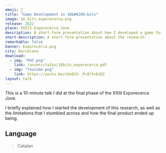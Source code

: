 ```yaml
---
emoji: 🧪
title: "Game Development in 16&#8209;bits"
image: 16_bits_exporecerca.png
release: 2022
place: XXIII Exporecerca Jove
description: A short-form presentation about how I developed a game for the Sega Mega Drive and what can be done with this research.
short-description: A short-form presentation about the research.
remarkable: false
banner: Exporecerca.png
city: Barcelona
download:
  - img: "Pdf.png"
    link: /assets/talks/16bits_exporecerca.pdf
  - img: "Youtube.png"
    link: https://youtu.be/z9n81U-_Pc8?t=6162
layout: talk
---
```


This is a 10-minute talk I did at the final phase of the XXIII Exporecerca Jove.

I briefly explained how I started the development of this research, as well as the limitations that I stumbled across and how the final product ended up being.

## Language

> Catalan
